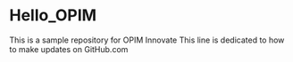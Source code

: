 # Hello_OPIM
This is a sample repository for OPIM Innovate
This line is dedicated to how to make updates on GitHub.com
